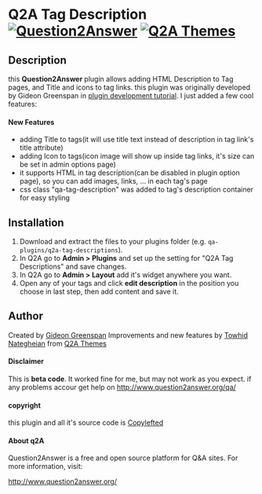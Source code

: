 # Q2A Tag Description [![Question2Answer](http://qa-themes.com/files/q2a-logo.png)](http://www.question2answer.org/) [![Q2A Themes](http://qa-themes.com/files/qa-logo.jpg)](http://qa-themes.com/)

## Description
this **Question2Answer** plugin allows adding HTML Description to Tag pages, and Title and icons to tag links.
this plugin was originally developed by Gideon Greenspan in [plugin development tutorial](http://www.question2answer.org/plugins-tutorial.php). I just added a few cool features:

#### New Features
- adding Title to tags(it will use title text instead of description in tag link's title attribute)
- adding Icon to tags(icon image will show up inside tag links, it's size can be set in admin options page)
- it supports HTML in tag description(can be disabled in plugin option page), so you can add images, links, ... in each tag's page
- css class "qa-tag-description" was added to tag's description container for easy styling

## Installation

1. Download and extract the files to your plugins folder (e.g. `qa-plugins/q2a-tag-descriptions`).
2. In Q2A go to **Admin > Plugins** and set up the setting for "Q2A Tag Descriptions" and save changes.
3. In Q2A go to **Admin > Layout** add it's widget anywhere you want.
4. Open any of your tags and click **edit description** in the position you choose in last step, then add content and save it.


## Author
Created by [Gideon Greenspan](http://www.gidgreen.com/)
Improvements and new features by [Towhid Nategheian](http://TowhidN.com) from [Q2A Themes](http://QA-Themes.com)

#### Disclaimer
This is **beta code**. It worked fine for me, but may not work as you expect. if any problems accour get help on http://www.question2answer.org/qa/

#### copyright
this plugin and all it's source code is [Copylefted](http://en.wikipedia.org/wiki/Copyleft)

#### About q2A

Question2Answer is a free and open source platform for Q&A sites. For more information, visit:

http://www.question2answer.org/
